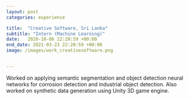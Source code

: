 ```yaml
---
layout: post
categories: experience

title:  "Creative Software, Sri Lanka"
subtitle: "Intern (Machine Learning)"
date:   2020-10-06 22:20:59 +00:00
end_date: 2021-03-23 22:20:59 +00:00
image: /images/work_creativesoftware.png


---
```

Worked on applying semantic segmentation and object detection neural networks for corrosion detection and industrial object detection. Also worked on synthetic data generation using Unity 3D game engine.
